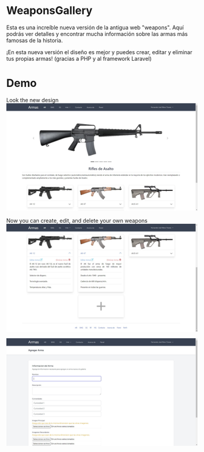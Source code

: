 # WeaponsGallery

Esta es una increíble nueva versión de la antigua web "weapons". Aquí podrás ver detalles y encontrar mucha información sobre las armas más famosas de la historia.

¡En esta nueva versión el diseño es mejor y puedes crear, editar y eliminar tus propias armas! (gracias a PHP y al framework Laravel)

# Demo
Look the new design
![new design](https://raw.githubusercontent.com/KetteiPrOt/WeaponsGallery/main/storage/demo/demo_1.jpg)

Now you can create, edit,  and delete your own weapons
![CRUD system](https://raw.githubusercontent.com/KetteiPrOt/WeaponsGallery/main/storage/demo/demo_2.jpg)

![CRUD system](https://raw.githubusercontent.com/KetteiPrOt/WeaponsGallery/main/storage/demo/demo_3.jpg)
